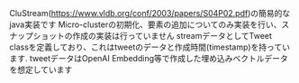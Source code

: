 CluStream(https://www.vldb.org/conf/2003/papers/S04P02.pdf)の簡易的なjava実装です
Micro-clusterの初期化、要素の追加についてのみ実装を行い、スナップショットの作成の実装は行っていません
streamデータとしてTweet classを定義しており、これはtweetのデータと作成時間(timestamp)を持っています. tweetデータはOpenAI Embedding等で作成した埋め込みベクトルデータを想定しています
